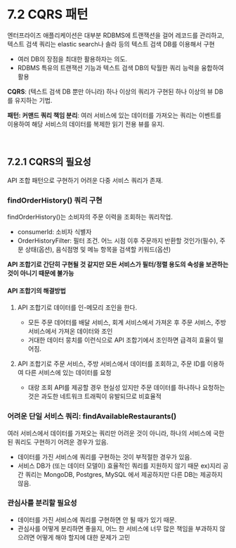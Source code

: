 # 7.2 CQRS 패턴

엔터프라이즈 애플리케이션은 대부분 RDBMS에 트랜잭션을 걸어 레코드를 관리하고, 텍스트 검색 쿼리는 elastic search나 솔라 등의 텍스트 검색 DB를 이용해서 구현

-   여러 DB의 장점을 최대한 활용하자는 의도.
-   RDBMS 특유의 트랜잭션 기능과 텍스트 검색 DB의 탁월한 쿼리 능력을 융합하여 활용

<b>CQRS</b>: (텍스트 검색 DB 뿐만 아니라) 하나 이상의 쿼리가 구현된 하나 이상의 뷰 DB를 유지하는 기법.

<b>패턴: 커맨드 쿼리 책임 분리</b>: 여러 서비스에 있는 데이터를 가져오는 쿼리는 이벤트를 이용하여 해당 서비스의 데이터를 복제한 읽기 전용 뷰를 유지.

<br />

## 7.2.1 CQRS의 필요성

API 조합 패턴으로 구현하기 어려운 다중 서비스 쿼리가 존재.

### findOrderHistory() 쿼리 구현

findOrderHistory()는 소비자의 주문 이력을 조회하는 쿼리작업.

-   consumerId: 소비자 식별자
-   OrderHistoryFilter: 필터 조건. 어느 시점 이후 주문까지 반환할 것인가(필수), 주문 상태(옵션), 음식점명 및 메뉴 항목을 검색할 키워드(옵션)

<b>API 조합기로 간단히 구현될 것 같지만 모든 서비스가 필터/정렬 용도의 속성을 보관하는 것이 아니기 때문에 불가능</b>

#### API 조합기의 해결방법

1. API 조합기로 데이터를 인-메모리 조인을 한다.

    - 모든 주문 데어터를 배달 서비스, 회계 서비스에서 가져온 후 주문 서비스, 주방 서비스에서 가져온 데이터와 조인
    - 거대한 데이터 뭉치를 이런식으로 API 조합기에서 조인하면 급격히 효율이 떨어짐.

2. API 조합기로 주문 서비스, 주방 서비스에서 데이터를 조회하고, 주문 ID를 이용하여 다른 서비스에 있는 데이터를 요청
    - 대랑 조회 API를 제공할 경우 현실성 있지만 주문 데이터를 하나하나 요청하는 것은 과도한 네트워크 트래픽이 유발되므로 비효율적

### 어려운 단일 서비스 쿼리: findAvailableRestaurants()

여러 서비스에서 데이터를 가져오는 쿼리만 어려운 것이 아니라, 하나의 서비스에 국한된 쿼리도 구현하기 어려운 경우가 있음.

-   데이터를 가진 서비스에 쿼리를 구현하는 것이 부적절한 경우가 있음.
-   서비스 DB가 (또는 데이터 모델이) 효율적인 쿼리를 지원하지 않기 때문 ex)지리 공간 쿼리는 MongoDB, Postgres, MySQL 에서 제공하지만 다른 DB는 제공하지 않음.

### 관심사를 분리할 필요성

-   데이터를 가진 서비스에 쿼리를 구현하면 안 될 때가 있기 때문.
-   관심사를 어떻게 분리하면 좋을지, 어느 한 서비스에 너무 많은 책임을 부과하지 않으려면 어떻게 해야 할지에 대한 문제가 고민
